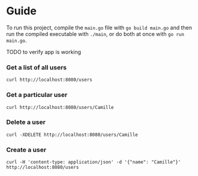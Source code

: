 # Guide

To run this project, compile the `main.go` file with `go build main.go`
and then run the compiled executable with `./main`, or do both at once with `go run main.go`.

TODO to verify app is working

### Get a list of all users
```
curl http://localhost:8080/users
```

### Get a particular user
```
curl http://localhost:8080/users/Camille
```

### Delete a user
```
curl -XDELETE http://localhost:8080/users/Camille
```

### Create a user
```
curl -H 'content-type: application/json' -d '{"name": "Camille"}' http://localhost:8080/users
```